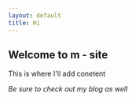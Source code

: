 ```yaml
---
layout: default
title: Hi
---
```



## Welcome to m - site

This is where I'll add conetent

*Be sure to check out my blog as well*
